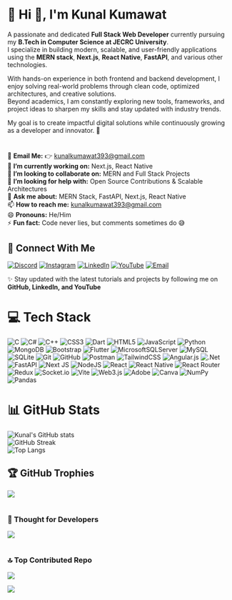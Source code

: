 # 💫 Hi 👋, I'm Kunal Kumawat

A passionate and dedicated **Full Stack Web Developer** currently pursuing my **B.Tech in Computer Science at JECRC University**.  
I specialize in building modern, scalable, and user-friendly applications using the **MERN stack**, **Next.js**, **React Native**, **FastAPI**, and various other technologies.  

With hands-on experience in both frontend and backend development, I enjoy solving real-world problems through clean code, optimized architectures, and creative solutions.  
Beyond academics, I am constantly exploring new tools, frameworks, and project ideas to sharpen my skills and stay updated with industry trends.  

My goal is to create impactful digital solutions while continuously growing as a developer and innovator. 🚀  
#

📧 **Email Me:** 👉 [kunalkumawat393@gmail.com](mailto:kunalkumawat393@gmail.com)  
🌱 **I’m currently working on:** Next.js, React Native  
👯 **I’m looking to collaborate on:** MERN and Full Stack Projects  
🤔 **I’m looking for help with:** Open Source Contributions & Scalable Architectures  
💬 **Ask me about:** MERN Stack, FastAPI, Next.js, React Native  
📫 **How to reach me:** [kunalkumawat393@gmail.com](mailto:kunalkumawat393@gmail.com)  
😄 **Pronouns:** He/Him  
⚡ **Fun fact:** Code never lies, but comments sometimes do 😅  
 

## 🔗 Connect With Me
[![Discord](https://img.shields.io/badge/Discord-%237289DA.svg?logo=discord&logoColor=white)](https://discord.gg/538SJBz4) 
[![Instagram](https://img.shields.io/badge/Instagram-%23E4405F.svg?logo=Instagram&logoColor=white)](https://instagram.com/official.kunall) 
[![LinkedIn](https://img.shields.io/badge/LinkedIn-%230077B5.svg?logo=linkedin&logoColor=white)](https://linkedin.com/in/kunal-kumawat) 
[![YouTube](https://img.shields.io/badge/YouTube-%23FF0000.svg?logo=YouTube&logoColor=white)](https://youtube.com/@kunalcodesYT) 
[![Email](https://img.shields.io/badge/Email-D14836?logo=gmail&logoColor=white)](mailto:kunalkumawat393@gmail.com)  


✨ Stay updated with the latest tutorials and projects by following me on **GitHub, LinkedIn, and YouTube**

#

# 💻 Tech Stack
![C](https://img.shields.io/badge/c-%2300599C.svg?style=for-the-badge&logo=c&logoColor=white) ![C#](https://img.shields.io/badge/c%23-%23239120.svg?style=for-the-badge&logo=csharp&logoColor=white) ![C++](https://img.shields.io/badge/c++-%2300599C.svg?style=for-the-badge&logo=c%2B%2B&logoColor=white) ![CSS3](https://img.shields.io/badge/css3-%231572B6.svg?style=for-the-badge&logo=css3&logoColor=white) ![Dart](https://img.shields.io/badge/dart-%230175C2.svg?style=for-the-badge&logo=dart&logoColor=white) ![HTML5](https://img.shields.io/badge/html5-%23E34F26.svg?style=for-the-badge&logo=html5&logoColor=white) ![JavaScript](https://img.shields.io/badge/javascript-%23323330.svg?style=for-the-badge&logo=javascript&logoColor=%23F7DF1E) ![Python](https://img.shields.io/badge/python-3670A0?style=for-the-badge&logo=python&logoColor=ffdd54) ![MongoDB](https://img.shields.io/badge/MongoDB-%234ea94b.svg?style=for-the-badge&logo=mongodb&logoColor=white) ![Bootstrap](https://img.shields.io/badge/bootstrap-%238511FA.svg?style=for-the-badge&logo=bootstrap&logoColor=white) ![Flutter](https://img.shields.io/badge/Flutter-%2302569B.svg?style=for-the-badge&logo=Flutter&logoColor=white) ![MicrosoftSQLServer](https://img.shields.io/badge/Microsoft%20SQL%20Server-CC2927?style=for-the-badge&logo=microsoft%20sql%20server&logoColor=white) ![MySQL](https://img.shields.io/badge/mysql-4479A1.svg?style=for-the-badge&logo=mysql&logoColor=white) ![SQLite](https://img.shields.io/badge/sqlite-%2307405e.svg?style=for-the-badge&logo=sqlite&logoColor=white) ![Git](https://img.shields.io/badge/git-%23F05033.svg?style=for-the-badge&logo=git&logoColor=white) ![GitHub](https://img.shields.io/badge/github-%23121011.svg?style=for-the-badge&logo=github&logoColor=white) ![Postman](https://img.shields.io/badge/Postman-FF6C37?style=for-the-badge&logo=postman&logoColor=white) ![TailwindCSS](https://img.shields.io/badge/tailwindcss-%2338B2AC.svg?style=for-the-badge&logo=tailwind-css&logoColor=white) ![Angular.js](https://img.shields.io/badge/angular.js-%23E23237.svg?style=for-the-badge&logo=angularjs&logoColor=white) ![.Net](https://img.shields.io/badge/.NET-5C2D91?style=for-the-badge&logo=.net&logoColor=white) ![FastAPI](https://img.shields.io/badge/FastAPI-005571?style=for-the-badge&logo=fastapi) ![Next JS](https://img.shields.io/badge/Next-black?style=for-the-badge&logo=next.js&logoColor=white) ![NodeJS](https://img.shields.io/badge/node.js-6DA55F?style=for-the-badge&logo=node.js&logoColor=white) ![React](https://img.shields.io/badge/react-%2320232a.svg?style=for-the-badge&logo=react&logoColor=%2361DAFB) ![React Native](https://img.shields.io/badge/react_native-%2320232a.svg?style=for-the-badge&logo=react&logoColor=%2361DAFB) ![React Router](https://img.shields.io/badge/React_Router-CA4245?style=for-the-badge&logo=react-router&logoColor=white) ![Redux](https://img.shields.io/badge/redux-%23593d88.svg?style=for-the-badge&logo=redux&logoColor=white) ![Socket.io](https://img.shields.io/badge/Socket.io-black?style=for-the-badge&logo=socket.io&badgeColor=010101) ![Vite](https://img.shields.io/badge/vite-%23646CFF.svg?style=for-the-badge&logo=vite&logoColor=white) ![Web3.js](https://img.shields.io/badge/web3.js-F16822?style=for-the-badge&logo=web3.js&logoColor=white) ![Adobe](https://img.shields.io/badge/adobe-%23FF0000.svg?style=for-the-badge&logo=adobe&logoColor=white) ![Canva](https://img.shields.io/badge/Canva-%2300C4CC.svg?style=for-the-badge&logo=Canva&logoColor=white) ![NumPy](https://img.shields.io/badge/numpy-%23013243.svg?style=for-the-badge&logo=numpy&logoColor=white) ![Pandas](https://img.shields.io/badge/pandas-%23150458.svg?style=for-the-badge&logo=pandas&logoColor=white)

#
# 📊 GitHub Stats
![Kunal's GitHub stats](https://github-readme-stats.vercel.app/api?username=kunall-01&show_icons=true&theme=dark&hide_border=false&cache_seconds=7200&v=1)<br/>
![GitHub Streak](https://nirzak-streak-stats.vercel.app/?user=kunall-01&theme=dark&hide_border=false)<br/>
![Top Langs](https://github-readme-stats.vercel.app/api/top-langs/?username=kunall-01&layout=compact&theme=dark&hide_border=false&cache_seconds=7200&v=1)

 

## 🏆 GitHub Trophies
![](https://github-profile-trophy.vercel.app/?username=kunall-01&theme=radical&no-frame=false&no-bg=true&margin-w=4)
 
#

### 📌 Thought for Developers 

![](https://quotes-github-readme.vercel.app/api?type=horizontal&theme=radical)

#
 
### 🔝 Top Contributed Repo

![](https://github-contributor-stats.vercel.app/api?username=kunall-01&limit=5&theme=dark&combine_all_yearly_contributions=true)

 
[![](https://visitcount.itsvg.in/api?id=kunall-01&icon=0&color=0)](https://visitcount.itsvg.in)


